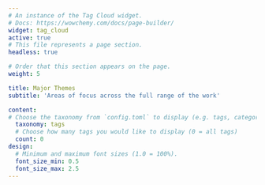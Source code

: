 ```yaml
---
# An instance of the Tag Cloud widget.
# Docs: https://wowchemy.com/docs/page-builder/
widget: tag_cloud
active: true
# This file represents a page section.
headless: true

# Order that this section appears on the page.
weight: 5

title: Major Themes
subtitle: 'Areas of focus across the full range of the work'

content:
# Choose the taxonomy from `config.toml` to display (e.g. tags, categories)
  taxonomy: tags
  # Choose how many tags you would like to display (0 = all tags)
  count: 0
design:
  # Minimum and maximum font sizes (1.0 = 100%).
  font_size_min: 0.5
  font_size_max: 2.5
---
```

